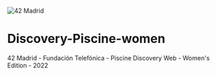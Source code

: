 ![42 Madrid](https://img.shields.io/badge/42-Madrid-blue)

# Discovery-Piscine-women

42 Madrid - Fundación Telefónica - Piscine Discovery Web - Women's Edition - 2022

